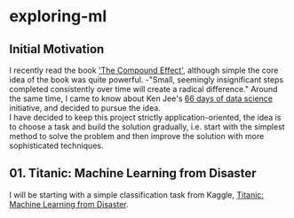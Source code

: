 # exploring-ml

## Initial Motivation
I recently read the book ['The Compound Effect'](https://g.co/kgs/d85R46), although simple the core idea of the book was quite powerful. -"Small, seemingly insignificant steps completed consistently over time will create a radical difference."
Around the same time, I came to know about Ken Jee's [66 days of data science](https://www.youtube.com/watch?v=uXLnbdHMf8w) initiative, and decided to pursue the idea.  
I have decided to keep this project strictly application-oriented, the idea is to choose a task and build the solution gradually, i.e. start with the simplest method to solve the problem and then improve the solution with more sophisticated techniques.

## 01. Titanic: Machine Learning from Disaster
I will be starting with a simple classification task from Kaggle, [Titanic: Machine Learning from Disaster](https://www.kaggle.com/c/titanic).
